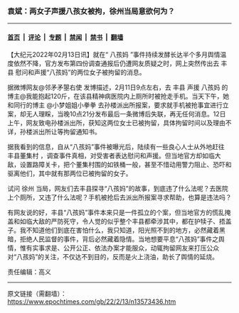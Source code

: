 ### 袁斌：两女子声援八孩女被拘，徐州当局意欲何为？

---

#### [首页](../../../..?n13573436) &nbsp;|&nbsp; [评论](../../../../../epoch-comment?n13573436) &nbsp;|&nbsp; [专题](../../../../../epoch-special?n13573436) &nbsp;|&nbsp; [禁闻](../../../../../epoch-news?n13573436) &nbsp;|&nbsp; [禁书](../../../../../books?n13573436) &nbsp;|&nbsp; [翻墙](https://github.com/gfw-breaker/nogfw/blob/master/README.md?n13573436)


<div class="post_content" id="artbody" itemprop="articleBody">
 <!-- article content begin -->
 <p>
  【大纪元2022年02月13日讯】就在“
  <ok href="https://www.epochtimes.com/gb/tag/%E5%85%AB%E5%AD%A9%E5%A6%88.html">
   八孩妈
  </ok>
  ”事件持续发酵长达半个多月舆情温度依然不降，官方发布第四份调查通报后仍遭网友质疑之时，网上突然传出去
  <ok href="https://www.epochtimes.com/gb/tag/%E4%B8%B0%E5%8E%BF.html">
   丰县
  </ok>
  慰问和声援“八孩妈”的两位女子被拘留的消息。
 </p>
 <p>
  据微博网友@邻矛矛曌右使 发博描述，2月11日9点左右，去
  <ok href="https://www.epochtimes.com/gb/tag/%E4%B8%B0%E5%8E%BF.html">
   丰县
  </ok>
  声援
  <ok href="https://www.epochtimes.com/gb/tag/%E5%85%AB%E5%AD%A9%E5%A6%88.html">
   八孩妈
  </ok>
  的博主@我能抱起120斤，在该县精神病医院内上厕所时被抢走手机。当天下午，她和同行的博主 @小梦姐姐小拳拳 去孙楼派出所报案，要求就手机被抢事宜进行立案，却无人理睬，当晚10点21分发布最后一条微博后失联，再无任何消息。12日上午，网友致电孙楼派出所，获知这两位女士已被拘留，具体拘留时间以及理由不详，孙楼派出所让等拘留通知书。
 </p>
 <p>
  据我看到的信息，自从“八孩妈”事件被曝光后，陆续有一些良心人士从外地赶往
  <ok href="https://www.epochtimes.com/gb/tag/%E4%B8%B0%E5%8E%BF%E8%91%A3%E9%9B%86%E6%9D%91.html">
   丰县董集村
  </ok>
  ，调查事件真相，对受害者表达慰问和声援。但当地官方却如临大敌，设置路障关卡，把个董集村围的如铁桶一般，甚至不惜动用警力阻止、恐吓和驱离他们，其中就有那两位已被拘留的女子。
 </p>
 <p>
  试问
  <ok href="https://www.epochtimes.com/gb/tag/%E5%BE%90%E5%B7%9E.html">
   徐州
  </ok>
  当局，网友们去丰县探寻“八孩妈”的故事，到底违了什么法呢？去医院上个厕所，又违了什么法呢？手机被抢后去派出所报案寻求帮助，也算是违法吗？
 </p>
 <p>
  有网友说的好，丰县“八孩妈”事件本来只是一件孤立的个案，但当地官方的慌乱掩盖和如临大敌的严防死守，令人觉的似乎整个丰县都牵涉其中，都在护犊子、捂盖子。我不知道他们到底在害怕什么，我只知道，阳光照不到的地方，必然藏着黑暗，拒绝人民监督的事件，背后必然藏着隐情。当地想要平息“八孩妈”事件之舆情，惟有实事求是、公开公正、依法办案才能服众，动辄拘留网友来打压公众对“八孩妈”的关注，不仅达不到目的，反而是火上浇油，助长了舆情的延烧。
 </p>
 <p>
  责任编辑：高义
 </p>
 <!-- article content end -->
 <div id="below_article_ad">
 </div>
</div>


---

原文链接（需翻墙）：https://www.epochtimes.com/gb/22/2/13/n13573436.htm